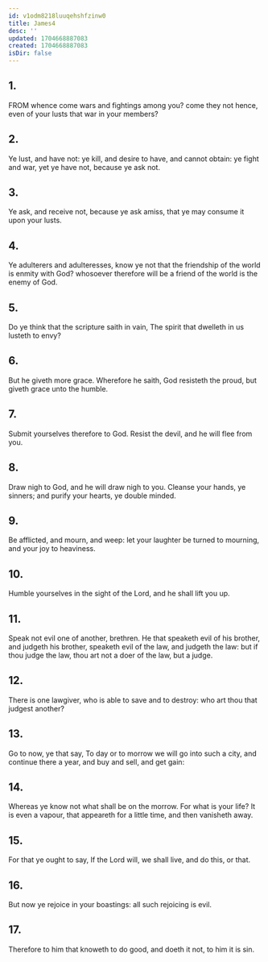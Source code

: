 ```yaml
---
id: v1odm8218luuqehshfzinw0
title: James4
desc: ''
updated: 1704668887083
created: 1704668887083
isDir: false
---
```

## 1.
FROM whence come wars and fightings among you? come they not hence, even of your lusts that war in your members?
## 2.
Ye lust, and have not: ye kill, and desire to have, and cannot obtain: ye fight and war, yet ye have not, because ye ask not.
## 3.
Ye ask, and receive not, because ye ask amiss, that ye may consume it upon your lusts.
## 4.
Ye adulterers and adulteresses, know ye not that the friendship of the world is enmity with God? whosoever therefore will be a friend of the world is the enemy of God.
## 5.
Do ye think that the scripture saith in vain, The spirit that dwelleth in us lusteth to envy?
## 6.
But he giveth more grace. Wherefore he saith, God resisteth the proud, but giveth grace unto the humble.
## 7.
Submit yourselves therefore to God. Resist the devil, and he will flee from you.
## 8.
Draw nigh to God, and he will draw nigh to you. Cleanse your hands, ye sinners; and purify your hearts, ye double minded.
## 9.
Be afflicted, and mourn, and weep: let your laughter be turned to mourning, and your joy to heaviness.
## 10.
Humble yourselves in the sight of the Lord, and he shall lift you up.
## 11.
Speak not evil one of another, brethren. He that speaketh evil of his brother, and judgeth his brother, speaketh evil of the law, and judgeth the law: but if thou judge the law, thou art not a doer of the law, but a judge.
## 12.
There is one lawgiver, who is able to save and to destroy: who art thou that judgest another?
## 13.
Go to now, ye that say, To day or to morrow we will go into such a city, and continue there a year, and buy and sell, and get gain:
## 14.
Whereas ye know not what shall be on the morrow. For what is your life? It is even a vapour, that appeareth for a little time, and then vanisheth away.
## 15.
For that ye ought to say, If the Lord will, we shall live, and do this, or that.
## 16.
But now ye rejoice in your boastings: all such rejoicing is evil.
## 17.
Therefore to him that knoweth to do good, and doeth it not, to him it is sin.
